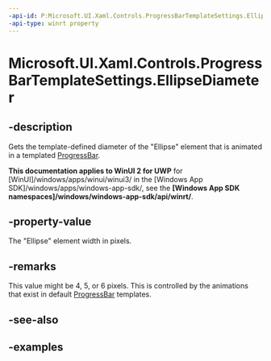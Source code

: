 ```yaml
---
-api-id: P:Microsoft.UI.Xaml.Controls.ProgressBarTemplateSettings.EllipseDiameter
-api-type: winrt property
---
```


# Microsoft.UI.Xaml.Controls.ProgressBarTemplateSettings.EllipseDiameter

<!--
public double EllipseDiameter { get; set; }
-->


## -description

Gets the template-defined diameter of the "Ellipse" element that is animated in a templated [ProgressBar](progressbar.md).

**This documentation applies to WinUI 2 for UWP** for [WinUI]/windows/apps/winui/winui3/ in the [Windows App SDK]/windows/apps/windows-app-sdk/, see the **[Windows App SDK namespaces]/windows/windows-app-sdk/api/winrt/**.

## -property-value

The "Ellipse" element width in pixels. 

## -remarks

This value might be 4, 5, or 6 pixels. This is controlled by the animations that exist in default [ProgressBar](progressbar.md) templates. 

## -see-also

## -examples


